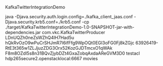 KafkaTwitterIntegrationDemo

java -Djava.security.auth.login.config=./kafka_client_jaas.conf -Djava.security.krb5.conf=./krb5.conf -cp ./target/KafkaTwitterIntegrationDemo-1.0-SNAPSHOT-jar-with-dependencies.jar com.vkc.KafkaTwitterProducer LDnUQZh0neZsWZhQ4IH7Had5u hQkRvOzO9wPuCrSHJmR7I6ifFfg9WpOQt0EGI3oFG0Fj8kZGjc 63926419-RtE3t365w1ZLJjuzZDG3Orx52KozGJDTmcxO1qWAk F8m8OZdl5s8n31BQvZjybDZt4GxaZobqAxdaAReGVM3D0 testacl hdp265secure2.openstacklocal:6667 movies
